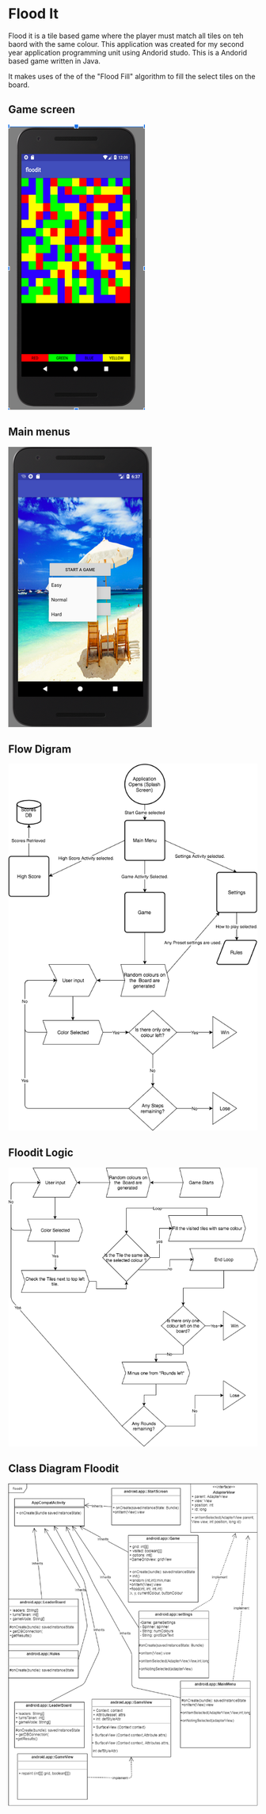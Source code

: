 # Flood It

Flood it is a tile based game where the player must match all tiles on teh baord with the same colour. 
This application was created for my second year application programming unit using Andorid studo. 
This is a Andorid based game written in Java.

It makes uses of the of the "Flood Fill" algorithm to fill the select tiles on the board. 

## Game screen
 ![game screen](images/gamescreen.png)

## Main menus
 ![Main menus](images/mainmenu.png) 

## Flow Digram
 ![Flow Digram](images/flowdiagramfloodit.png) 

## Floodit Logic
 ![Floodit Logic](images/Floodit_Logic.png)

## Class Diagram Floodit
 ![Class Diagram Floodit](images/Class_diagram_Floodit.png) 
